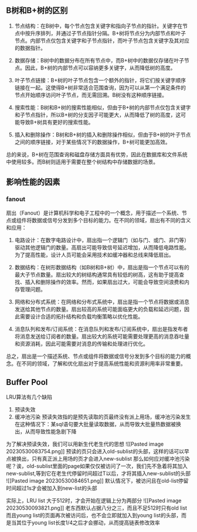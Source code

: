 ## B树和B+树的区别

1.  节点结构：在B树中，每个节点包含关键字和指向子节点的指针。关键字在节点中按升序排列，并通过子节点指针分隔。B+树将节点分为内部节点和叶子节点。内部节点仅包含关键字和子节点指针，而叶子节点包含关键字及其对应的数据指针。
    
2.  数据存储：B树中的数据分布在所有节点中，而B+树中的数据仅存储在叶子节点。因此，B+树的内部节点可以容纳更多关键字，从而降低树的高度。
    
3.  叶子节点链接：B+树的叶子节点包含一个额外的指针，将它们按关键字顺序链接在一起。这使得B+树非常适合范围查询，因为可以从第一个满足条件的节点开始顺序访问叶子节点，而无需回溯。B树没有这种顺序链接。
    
4.  搜索性能：B树和B+树的搜索性能相似，但由于B+树的内部节点仅包含关键字和子节点指针，所以B+树的分支因子可能更大，从而降低了树的高度，这可能导致B+树具有更好的搜索性能。
    
5.  插入和删除操作：B树和B+树的插入和删除操作相似，但由于B+树的叶子节点之间的顺序链接，对于某些情况下的数据操作，B+树可能更加高效。
    

总的来说，B+树在范围查询和磁盘存储方面具有优势，因此在数据库和文件系统中使用较多。而B树则适用于需要在整个树结构中存储数据的场景。

## 影响性能的因素

### fanout

扇出（Fanout）是计算机科学和电子工程中的一个概念，用于描述一个系统、节点或组件将数据或信号分发到多个目标的能力。在不同的领域，扇出有不同的含义和应用：

1.  电路设计：在数字电路设计中，扇出指一个逻辑门（如与门、或门、非门等）驱动其他逻辑门的数量。高扇出可能导致信号延迟增加，从而降低电路性能。为了提高性能，设计人员可能会采用技术如缓冲器和总线来降低扇出。
    
2.  数据结构：在树形数据结构（如B树和B+树）中，扇出是指一个节点可以有的最大子节点数量。扇出较大的树结构通常具有较低的树高，这有助于提高查找、插入和删除操作的效率。然而，如果扇出过大，可能会导致空间浪费和内存管理问题。
    
3.  网络和分布式系统：在网络和分布式系统中，扇出是指一个节点将数据或消息发送给其他节点的数量。扇出较高的系统可能面临更大的负载和延迟问题，因此需要设计合适的拓扑结构和负载均衡策略以优化性能。
    
4.  消息队列和发布/订阅系统：在消息队列和发布/订阅系统中，扇出是指发布者将消息发送给订阅者的数量。扇出较大的系统可能需要处理更高的消息吞吐量和资源消耗，因此可能需要对消息的传输和处理进行优化。
    

总之，扇出是一个描述系统、节点或组件将数据或信号分发到多个目标的能力的概念。在不同的领域，了解和优化扇出对于提高系统性能和资源利用率非常重要。

## Buffer Pool

LRU算法有几个缺陷
1. 预读失效
2. 缓冲池污染
预读失效指的是预先读取的页最终没有派上用场，缓冲池污染发生在这种情况下：某sql语句要大批量读取数据，从而导致大批量热数据被换出，从而导致性能急剧下降

为了解决预读失效，我们可以用新生代老生代的思想
![[Pasted image 20230530083754.png]]
预读的页只会进入old-sublist的头部，这样的话可以早点被换出，只有真正派上用场的页才会进入new-sublist
那么如何应对缓冲池污染呢？诶，old-sublist里面的page如果仅仅被访问了一次，我们先不急着将其加入new-sublist,等到它在老生代停留时间超过T以后，才将其插入new-sublist的头部
![[Pasted image 20230530084651.png]]
默认情况下，被访问且在old-list停留时间超过1s才会被加入到new-list的头部

实际上，LRU list 大于512时，才会开始在逻辑上分为两部分
![[Pasted image 20230530093821.png]]
老东西默认占据八分之三，而且不足512时只有old list
而且young list的页面再次被访问后，也不会立即就加入到young list的头部，而是当其位于young list长度1/4之后才会挪动，从而提高链表修改效率